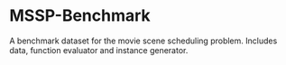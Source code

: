 # MSSP-Benchmark
A benchmark dataset for the movie scene scheduling problem. Includes data, function evaluator and instance generator.
